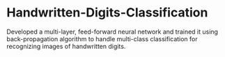 # Handwritten-Digits-Classification
Developed a multi-layer, feed-forward neural network and trained it using back-propagation algorithm to handle multi-class classification for recognizing images of handwritten digits.
